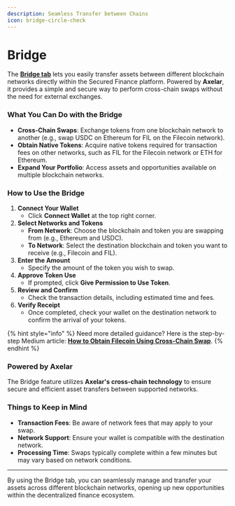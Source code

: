 ```yaml
---
description: Seamless Transfer between Chains
icon: bridge-circle-check
---
```


# Bridge

The [**Bridge tab**](https://app.secured.finance/bridge/) lets you easily transfer assets between different blockchain networks directly within the Secured Finance platform. Powered by **Axelar**, it provides a simple and secure way to perform cross-chain swaps without the need for external exchanges.

### What You Can Do with the Bridge

* **Cross-Chain Swaps**: Exchange tokens from one blockchain network to another (e.g., swap USDC on Ethereum for FIL on the Filecoin network).
* **Obtain Native Tokens**: Acquire native tokens required for transaction fees on other networks, such as FIL for the Filecoin network or ETH for Ethereum.
* **Expand Your Portfolio**: Access assets and opportunities available on multiple blockchain networks.

### How to Use the Bridge

1. **Connect Your Wallet**
   * Click **Connect Wallet** at the top right corner.
2. **Select Networks and Tokens**
   * **From Network**: Choose the blockchain and token you are swapping from (e.g., Ethereum and USDC).
   * **To Network**: Select the destination blockchain and token you want to receive (e.g., Filecoin and FIL).
3. **Enter the Amount**
   * Specify the amount of the token you wish to swap.
4. **Approve Token Use**
   * If prompted, click **Give Permission to Use Token**.
5. **Review and Confirm**
   * Check the transaction details, including estimated time and fees.
6. **Verify Receipt**
   * Once completed, check your wallet on the destination network to confirm the arrival of your tokens.

{% hint style="info" %}
Need more detailed guidance? Here is the step-by-step Medium article: [**How to Obtain Filecoin Using Cross-Chain Swap**](https://medium.com/secured-finance/how-to-obtain-filecoin-using-cross-chain-swap-4364eeeacbbe).
{% endhint %}

### Powered by Axelar

The Bridge feature utilizes **Axelar's cross-chain technology** to ensure secure and efficient asset transfers between supported networks.

### Things to Keep in Mind

* **Transaction Fees**: Be aware of network fees that may apply to your swap.
* **Network Support**: Ensure your wallet is compatible with the destination network.
* **Processing Time**: Swaps typically complete within a few minutes but may vary based on network conditions.

***

By using the Bridge tab, you can seamlessly manage and transfer your assets across different blockchain networks, opening up new opportunities within the decentralized finance ecosystem.
